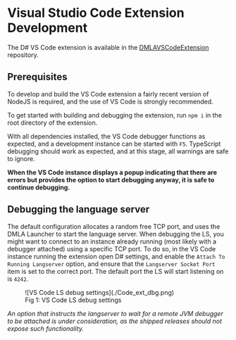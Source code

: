 # Visual Studio Code Extension Development

The D# VS Code extension is available in the [DMLAVSCodeExtension](https://github.com/dmlaorg/DMLAVSCodeExtension) repository.

## Prerequisites
To develop and build the VS Code extension a fairly recent version of NodeJS is required, and the use of VS Code is strongly recommended.

To get started with building and debugging the extension, run `npm i` in the root directory of the extension.

With all dependencies installed, the VS Code debugger functions as expected, and a development instance can be started with `F5`. TypeScript debugging should work as expected, and at this stage, all warnings are safe to ignore. 

**When the VS Code instance displays a popup indicating that there are errors but provides the option to start debugging anyway, it is safe to continue debugging.**

## Debugging the language server

The default configuration allocates a random free TCP port, and uses the DMLA Launcher to start the language server. When debugging the LS, you might want to connect to an instance already running (most likely with a debugger attached) using a specific TCP port. To do so, in the VS Code instance running the extension open D# settings, and enable the `Attach To Running Langserver` option, and ensure that the `Langserver Socket Port` item is set to the correct port. The default port the LS will start listening on is `4242`.

<figure markdown>
  ![VS Code LS debug settings](./Code_ext_dbg.png)
  <figcaption>Fig 1: VS Code LS debug settings</figcaption>
</figure>


*An option that instructs the langserver to wait for a remote JVM debugger to be attached is under consideration, as the shipped releases should not expose such functionality.*
